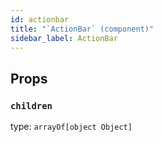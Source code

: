 ```yaml
---
id: actionbar
title: "`ActionBar` (component)"
sidebar_label: ActionBar
---
```



Props
-----

### `children`

type: `arrayOf[object Object]`

